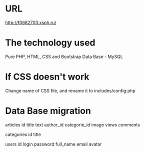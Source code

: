 # URL
http://f0682703.xsph.ru/

# The technology used

Pure PHP, HTML, CSS and Bootstrap 
Data Base - MySQL

# If CSS doesn't work
Change name of CSS file, and rename it to includes/config.php

# Data Base migration

articles
	id
	title
	text
	author_id
	categorie_id
	image
	views
	comments
  
categories
	id
	title

users
	id
	login
	password
	full_name
	email
	avatar
